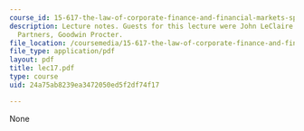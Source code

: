 ```yaml
---
course_id: 15-617-the-law-of-corporate-finance-and-financial-markets-spring-2004
description: Lecture notes. Guests for this lecture were John LeClaire and David Watson,
  Partners, Goodwin Procter.
file_location: /coursemedia/15-617-the-law-of-corporate-finance-and-financial-markets-spring-2004/24a75ab8239ea3472050ed5f2df74f17_lec17.pdf
file_type: application/pdf
layout: pdf
title: lec17.pdf
type: course
uid: 24a75ab8239ea3472050ed5f2df74f17

---
```

None